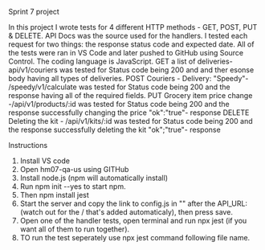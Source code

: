 Sprint 7 project

In this project I wrote tests for 4 different HTTP methods - GET, POST, PUT & DELETE.
API Docs was the source used for the handlers.
I tested each request for two things: the response status code and expected date.
All of the tests were ran in VS Code and later pushed to GitHub using Source Control. 
The coding language is JavaScript.
GET a list of deliveries- api/v1/couriers was tested for Status code being 200 and and ther esonse body having all types of deliveries.
POST Couriers - Delivery: "Speedy"- /speedy/v1/calculate was tested for Status code being 200 and the response having all of the required fields.
PUT Grocery item price change -/api/v1/products/:id was tested for Status code being 200 and the response successfully changing the price "ok":"true"- response 
DELETE Deleting the kit - /api/v1/kits/:id was tested for Status code being 200 and the response successfully deleting the kit "ok";"true"- response

Instructions 
1. Install VS code 
2. Open hm07-qa-us using GITHub
3. Install node.js (npm will automatically install)
4. Run npm init --yes to start npm.
5. Then npm install jest
6. Start the server and copy the link to config.js in "" after the API_URL:(watch out for the / that's added automaticaly), then press save.
7. Open one of the handler tests, open terminal and run npx jest (if you want all of them to run together).
8. TO run the test seperately use npx jest command following file name. 
